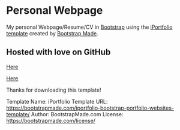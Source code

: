 # Personal Webpage 

My personal Webpage/Resume/CV in [Bootstrap](http://getbootstrap.com/) using the [iPortfolio template](https://bootstrapmade.com/iportfolio-bootstrap-portfolio-websites-template/) created by [Bootstrap Made](https://bootstrapmade.com//). 

## Hosted with love on GitHub

<a href="https://github.com/fanlujules/Ludwig_Jules_CV/" target="_blank">Here</a>

<a href="https://jeankpf.github.io/personal-website/" target="_blank">Here</a>                                                                       
                                                                       
Thanks for downloading this template!

Template Name: iPortfolio
Template URL: https://bootstrapmade.com/iportfolio-bootstrap-portfolio-websites-template/
Author: BootstrapMade.com
License: https://bootstrapmade.com/license/
